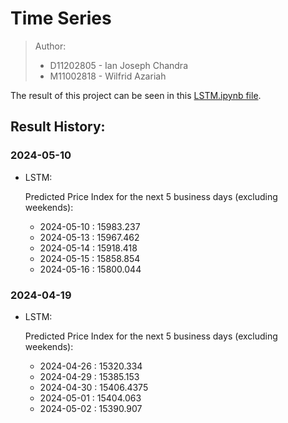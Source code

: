# Time Series

> Author:
> - D11202805 - Ian Joseph Chandra
> - M11002818 - Wilfrid Azariah
 
The result of this project can be seen in this [LSTM.ipynb file](./Forecasting/LSTM.ipynb).

## Result History:

### 2024-05-10
- LSTM:

    Predicted Price Index for the next 5 business days (excluding weekends):
    - 2024-05-10 : 15983.237
    - 2024-05-13 : 15967.462
    - 2024-05-14 : 15918.418
    - 2024-05-15 : 15858.854
    - 2024-05-16 : 15800.044


### 2024-04-19
- LSTM:

    Predicted Price Index for the next 5 business days (excluding weekends):
    * 2024-04-26 : 15320.334
    * 2024-04-29 : 15385.153
    * 2024-04-30 : 15406.4375
    * 2024-05-01 : 15404.063
    * 2024-05-02 : 15390.907